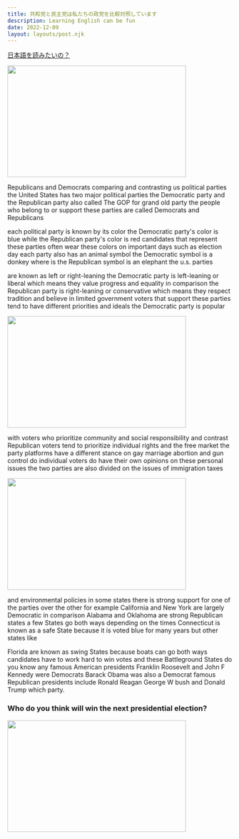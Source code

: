 ```yaml
---
title: 共和党と民主党は私たちの政党を比較対照しています
description: Learning English can be fun
date: 2022-12-09
layout: layouts/post.njk
---
```

[日本語を読みたいの？](/posts/differences-between-democratic-and-republican)
<p></p>
<img src="https://i.postimg.cc/rs4wj4QR/presidential-debate-2020.jpg" width=400 height=250>

<p>
Republicans and Democrats comparing and contrasting us political
parties the United States has two major political parties the Democratic party 
and the Republican party also called The GOP for grand old party the people who 
belong to or support these parties are called Democrats and Republicans
</p>

<p>
each political party is known by its color the Democratic party's color 
is blue while the Republican party's color is red candidates that represent 
these parties often wear these colors on important days such as election 
day each party also has an animal symbol the Democratic symbol is a 
donkey where is the Republican symbol is an elephant the u.s. parties
</p>

<p>
are known as left or right-leaning the Democratic party is left-leaning 
or liberal which means they value progress and equality in comparison the
Republican party is right-leaning or conservative which means they respect 
tradition and believe in limited government voters that support these parties 
tend to have different priorities and ideals the Democratic party is popular 
</p>

<img src="https://i.postimg.cc/SsbRHJ80/IMG-3721.jpg" width=400 height=250>
<p> 
with voters who prioritize community and social responsibility and contrast 
Republican voters tend to prioritize individual rights and the free market 
the party platforms have a different stance on gay marriage abortion and gun
control do individual voters do have their own opinions on these personal 
issues the two parties are also divided on the issues of immigration taxes 
</p>
<img src="https://i.postimg.cc/GmNHJMmm/IMG-3723.jpg"  width=400 height=250>
<p>
and environmental policies in some states there is strong support for one 
of the parties over the other for example California and New York are largely 
Democratic in comparison Alabama and Oklahoma are strong Republican states 
a few States go both ways depending on the times Connecticut is known as a 
safe State because it is voted blue for many years but other states like 
</p>

<p>
Florida are known as swing States because boats can go both ways candidates
 have to work hard to win votes and these Battleground States do you know 
 any famous American presidents Franklin Roosevelt and John F Kennedy were 
 Democrats Barack Obama was also a Democrat famous Republican presidents 
 include Ronald Reagan George W bush and Donald Trump which party.
</p>

<h3>Who do you think will win the next presidential election?</h3>
<img src="https://i.postimg.cc/hGdhC9Xb/IMG-3722.jpg" width=400 height=250>